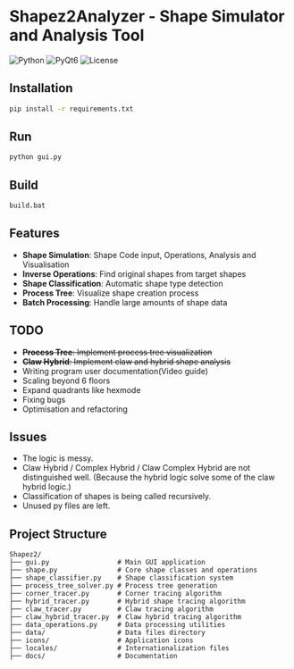 # Shapez2Analyzer - Shape Simulator and Analysis Tool

![Python](https://img.shields.io/badge/Python-3.8+-blue.svg)
![PyQt6](https://img.shields.io/badge/PyQt6-GUI-green.svg)
![License](https://img.shields.io/badge/License-MIT-yellow.svg)

## Installation

```bash
pip install -r requirements.txt
```

## Run

```bash
python gui.py
```

## Build

```bash
build.bat
```

## Features

- **Shape Simulation**: Shape Code input, Operations, Analysis and Visualisation
- **Inverse Operations**: Find original shapes from target shapes
- **Shape Classification**: Automatic shape type detection
- **Process Tree**: Visualize shape creation process
- **Batch Processing**: Handle large amounts of shape data

## TODO

- ~~**Process Tree**: Implement process tree visualization~~
- ~~**Claw Hybrid**: Implement claw and hybrid shape analysis~~
- Writing program user documentation(Video guide)
- Scaling beyond 6 floors
- Expand quadrants like hexmode
- Fixing bugs
- Optimisation and refactoring

## Issues

- The logic is messy.
- Claw Hybrid / Complex Hybrid / Claw Complex Hybrid are not distinguished well.
  (Because the hybrid logic solve some of the claw hybrid logic.)
- Classification of shapes is being called recursively.
- Unused py files are left.

## Project Structure

```
Shapez2/
├── gui.py                 # Main GUI application
├── shape.py               # Core shape classes and operations
├── shape_classifier.py    # Shape classification system
├── process_tree_solver.py # Process tree generation
├── corner_tracer.py       # Corner tracing algorithm
├── hybrid_tracer.py       # Hybrid shape tracing algorithm
├── claw_tracer.py         # Claw tracing algorithm
├── claw_hybrid_tracer.py  # Claw hybrid tracing algorithm
├── data_operations.py     # Data processing utilities
├── data/                  # Data files directory
├── icons/                 # Application icons
├── locales/               # Internationalization files
├── docs/                  # Documentation
```
